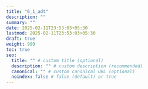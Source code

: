 ```yaml
---
title: "6_1_adt"
description: ""
summary: ""
date: 2025-02-11T23:53:03+05:30
lastmod: 2025-02-11T23:53:03+05:30
draft: true
weight: 999
toc: true
seo:
  title: "" # custom title (optional)
  description: "" # custom description (recommended)
  canonical: "" # custom canonical URL (optional)
  noindex: false # false (default) or true
---
```

